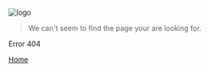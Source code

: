 ![logo](../assets/images/orbisgis_404.png)

> We can't seem to find the page
your are looking for.

Error 404

[Home](README.md)
